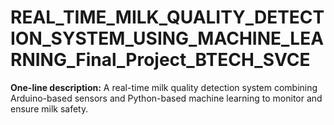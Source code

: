 # REAL_TIME_MILK_QUALITY_DETECTION_SYSTEM_USING_MACHINE_LEARNING_Final_Project_BTECH_SVCE
**One-line description:**  A real-time milk quality detection system combining Arduino-based sensors and Python-based machine learning to monitor and ensure milk safety.
